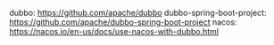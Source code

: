 dubbo: https://github.com/apache/dubbo
dubbo-spring-boot-project: https://github.com/apache/dubbo-spring-boot-project
nacos:  https://nacos.io/en-us/docs/use-nacos-with-dubbo.html